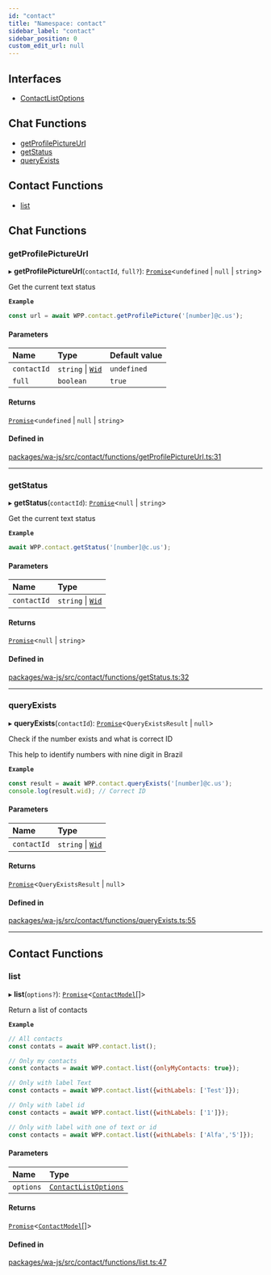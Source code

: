 ```yaml
---
id: "contact"
title: "Namespace: contact"
sidebar_label: "contact"
sidebar_position: 0
custom_edit_url: null
---
```


## Interfaces

- [ContactListOptions](../interfaces/contact.ContactListOptions.md)

## Chat Functions

- [getProfilePictureUrl](contact.md#getprofilepictureurl)
- [getStatus](contact.md#getstatus)
- [queryExists](contact.md#queryexists)

## Contact Functions

- [list](contact.md#list)

## Chat Functions

### getProfilePictureUrl

▸ **getProfilePictureUrl**(`contactId`, `full?`): [`Promise`]( https://developer.mozilla.org/en-US/docs/Web/JavaScript/Reference/Global_Objects/Promise )<`undefined` \| ``null`` \| `string`\>

Get the current text status

**`Example`**

```javascript
const url = await WPP.contact.getProfilePicture('[number]@c.us');
```

#### Parameters

| Name | Type | Default value |
| :------ | :------ | :------ |
| `contactId` | `string` \| [`Wid`](../classes/whatsapp.Wid.md) | `undefined` |
| `full` | `boolean` | `true` |

#### Returns

[`Promise`]( https://developer.mozilla.org/en-US/docs/Web/JavaScript/Reference/Global_Objects/Promise )<`undefined` \| ``null`` \| `string`\>

#### Defined in

[packages/wa-js/src/contact/functions/getProfilePictureUrl.ts:31](https://github.com/wppconnect-team/wa-js/blob/main/src/contact/functions/getProfilePictureUrl.ts#L31)

___

### getStatus

▸ **getStatus**(`contactId`): [`Promise`]( https://developer.mozilla.org/en-US/docs/Web/JavaScript/Reference/Global_Objects/Promise )<``null`` \| `string`\>

Get the current text status

**`Example`**

```javascript
await WPP.contact.getStatus('[number]@c.us');
```

#### Parameters

| Name | Type |
| :------ | :------ |
| `contactId` | `string` \| [`Wid`](../classes/whatsapp.Wid.md) |

#### Returns

[`Promise`]( https://developer.mozilla.org/en-US/docs/Web/JavaScript/Reference/Global_Objects/Promise )<``null`` \| `string`\>

#### Defined in

[packages/wa-js/src/contact/functions/getStatus.ts:32](https://github.com/wppconnect-team/wa-js/blob/main/src/contact/functions/getStatus.ts#L32)

___

### queryExists

▸ **queryExists**(`contactId`): [`Promise`]( https://developer.mozilla.org/en-US/docs/Web/JavaScript/Reference/Global_Objects/Promise )<`QueryExistsResult` \| ``null``\>

Check if the number exists and what is correct ID

This help to identify numbers with nine digit in Brazil

**`Example`**

```javascript
const result = await WPP.contact.queryExists('[number]@c.us');
console.log(result.wid); // Correct ID
```

#### Parameters

| Name | Type |
| :------ | :------ |
| `contactId` | `string` \| [`Wid`](../classes/whatsapp.Wid.md) |

#### Returns

[`Promise`]( https://developer.mozilla.org/en-US/docs/Web/JavaScript/Reference/Global_Objects/Promise )<`QueryExistsResult` \| ``null``\>

#### Defined in

[packages/wa-js/src/contact/functions/queryExists.ts:55](https://github.com/wppconnect-team/wa-js/blob/main/src/contact/functions/queryExists.ts#L55)

___

## Contact Functions

### list

▸ **list**(`options?`): [`Promise`]( https://developer.mozilla.org/en-US/docs/Web/JavaScript/Reference/Global_Objects/Promise )<[`ContactModel`](../classes/whatsapp.ContactModel.md)[]\>

Return a list of contacts

**`Example`**

```javascript
// All contacts
const contats = await WPP.contact.list();

// Only my contacts
const contacts = await WPP.contact.list({onlyMyContacts: true});

// Only with label Text
const contacts = await WPP.contact.list({withLabels: ['Test']});

// Only with label id
const contacts = await WPP.contact.list({withLabels: ['1']});

// Only with label with one of text or id
const contacts = await WPP.contact.list({withLabels: ['Alfa','5']});
```

#### Parameters

| Name | Type |
| :------ | :------ |
| `options` | [`ContactListOptions`](../interfaces/contact.ContactListOptions.md) |

#### Returns

[`Promise`]( https://developer.mozilla.org/en-US/docs/Web/JavaScript/Reference/Global_Objects/Promise )<[`ContactModel`](../classes/whatsapp.ContactModel.md)[]\>

#### Defined in

[packages/wa-js/src/contact/functions/list.ts:47](https://github.com/wppconnect-team/wa-js/blob/main/src/contact/functions/list.ts#L47)
